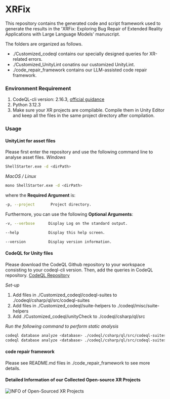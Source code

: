 # XRFix
This repository contains the generated code and script framework used to generate the results in the 'XRFix: Exploring Bug Repair of Extended Reality Applications with Large Language Models' manuscript.

The folders are organized as follows.
* ./Customized_codeql contains our specially designed queries for XR-related errors.
* ./Customized_UnityLint conatins our customized UnityLint.
* ./code_repair_framework contains our LLM-assisted code repair framework.

### Environment Requirement
1. CodeQL-cli version: 2.16.3, [official guidance](https://codeql.github.com/docs/codeql-cli/getting-started-with-the-codeql-cli/)
2. Python 3.12.3
3. Make sure your XR projects are compilable. Compile them in Unity Editor and keep all the files in the same project directory after compilation.

### Usage
#### UnityLint for asset files
Please first enter the repository and use the following command line to analyse asset files.
*Windows*
```bash
ShellStarter.exe -d <dirPath>
```

*MacOS / Linux*
```bash
mono ShellStarter.exe -d <dirPath>
```

where the **Required Argument** is:
```bash
-p, --project       Project directory.
```

Furthermore, you can use the following **Optional Arguments**:
```bash
-v, --verbose      Display Log on the standard output.

--help             Display this help screen.

--version          Display version information.
```

#### CodeQL for Unity files
Please download the CodeQL Github repository to your workspace consisting to your codeql-cli version. Then, add the queries in CodeQL repository.
[CodeQL Repository](https://github.com/github/codeql)

*Set-up*
1. Add files in ./Customized_codeql/codeql-suites to ./codeql/csharp/ql/src/codeql-suites
2. Add files in ./Customized_codeql/suite-helpers to ./codeql/misc/suite-helpers
3. Add  ./Customized_codeql/unityCheck to ./codeql/csharp/ql/src

*Run the following command to perform static analysis*
```bash
codeql database analyze <database> ./codeql/csharp/ql/src/codeql-suites/special_select_check.qls
codeql database analyze <database> ./codeql/csharp/ql/src/codeql-suites/unity-check.qls
```

#### code repair framework
Please see README.md files in ./code_repair_framework to see more details.

#### Detailed Information of our Collected Open-source XR Projects
![INFO of Open-Sourced XR Projects]()



